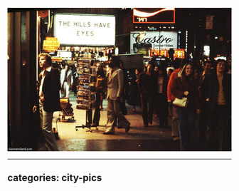 ![nyc1977](https://raw.githubusercontent.com/muneer78/muneer78.github.io/master/images/NYC3.jpg)



---
categories: city-pics
---

